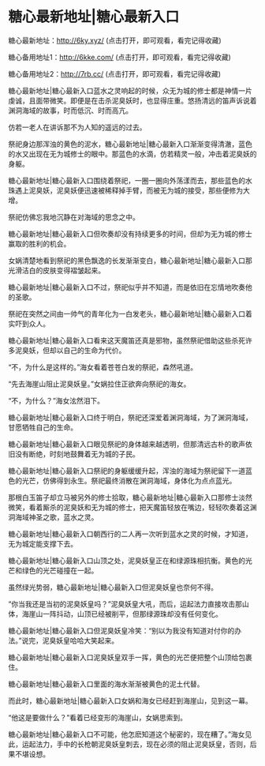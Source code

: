 # 糖心最新地址|糖心最新入口


糖心最新地址：http://6ky.xyz/ (点击打开，即可观看，看完记得收藏)

糖心备用地址1：http://6kke.com/ (点击打开，即可观看，看完记得收藏)

糖心备用地址2：http://7rb.cc/ (点击打开，即可观看，看完记得收藏)



糖心最新地址|糖心最新入口蓝水之灵响起的时候，众无为城的修士都是神情一片虔诚，且面带微笑。即便是在击杀泥臭妖时，也显得庄重。悠扬清远的笛声诉说着渊洞海域的故事，时而低沉、时而高亢。

仿若一老人在讲诉那不为人知的遥远的过去。

祭祀身边那浑浊的黄色的泥水，糖心最新地址|糖心最新入口渐渐变得清澈，蓝色的水又出现在无为城修士的眼中。那蓝色的水滴，仿若精灵一般，冲击着泥臭妖的身躯。

糖心最新地址|糖心最新入口围绕着祭祀，一圈一圈向外荡漾而去，那些蓝色的水珠遇上泥臭妖，泥臭妖便迅速被稀释掉手臂，而被无为城的接受，那些便修为大增。

祭祀仿佛忘我地沉静在对海域的思念之中。

糖心最新地址|糖心最新入口但吹奏却没有持续更多的时间，但却为无为城的修士赢取的胜利的机会。

女娲清楚地看到祭祀的黑色飘逸的长发渐渐变白，糖心最新地址|糖心最新入口那光滑洁白的皮肤变得褶皱起来。

糖心最新地址|糖心最新入口不过，祭祀似乎并不知道，而是依旧在忘情地吹奏他的圣歌。

祭祀在突然之间由一帅气的青年化为一白发老头，糖心最新地址|糖心最新入口着实吓到众人。

糖心最新地址|糖心最新入口看来这天魔笛还真是邪物，虽然祭祀借助这些杀死许多泥臭妖，但却以自己的生命为代价。

“不，为什么是这样的。”海女看着苍苍白发的祭祀，森然吼道。

“先去海崖山阻止泥臭妖皇。”女娲拉住正欲奔向祭祀的海女。

“不，为什么？”海女泫然泪下。

糖心最新地址|糖心最新入口终于明白，祭祀还深爱着渊洞海域，为了渊洞海域，甘愿牺牲自己的生命。

糖心最新地址|糖心最新入口眼见祭祀的身体越来越透明，但那清远古朴的歌声依旧没有断绝，时刻地鼓舞着无为城的子民。

糖心最新地址|糖心最新入口祭祀的身躯缓缓升起，浑浊的海域为祭祀留下一道蓝色的光芒，仿佛得到永生。祭祀最终消散在渊洞海域，身体化为点点蓝光。

那根白玉笛子却立马被另外的修士拾取，糖心最新地址|糖心最新入口那修士淡然微笑，看着厮杀的泥臭妖和无为城的修士，把天魔笛轻放在嘴边，轻轻吹奏着这渊洞海域神圣之歌，蓝水之灵。

糖心最新地址|糖心最新入口朝西行的二人再一次听到蓝水之灵的时候，才知道，无为城定能支撑下去。

糖心最新地址|糖心最新入口山顶之处，泥臭妖皇正在和绿源珠相抗衡。黄色的光芒和绿色的光芒碰撞在一起。

虽然绿光势弱，糖心最新地址|糖心最新入口但泥臭妖皇也奈何不得。

”你当我还是当初的泥臭妖皇吗？”泥臭妖皇大吼，而后，运起法力直接攻击那山体，海崖山一阵抖动，山顶已经被削平，但那绿源珠却没有任何变化。

糖心最新地址|糖心最新入口但泥臭妖皇冷笑：“别以为我没有知道对付你的办法。”说完，泥臭妖皇哈哈大笑起来。

糖心最新地址|糖心最新入口泥臭妖皇双手一挥，黄色的光芒便把整个山顶给包裹住。

糖心最新地址|糖心最新入口里面的海水渐渐被黄色的泥土代替。

而此时，糖心最新地址|糖心最新入口女娲和海女已经赶到海崖山，见到这一幕。

“他这是要做什么？”看着已经变形的海崖山，女娲思索到。

糖心最新地址|糖心最新入口不可能，他怎麽知道这个秘密的，现在糟了。”海女见此，运起法力，手中的长枪朝泥臭妖皇刺去，现在必须的阻止泥臭妖皇，否则，后果不堪设想。
